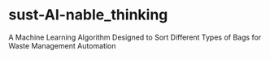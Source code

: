 # sust-AI-nable_thinking
A Machine Learning Algorithm Designed to Sort Different Types of Bags for Waste Management Automation
